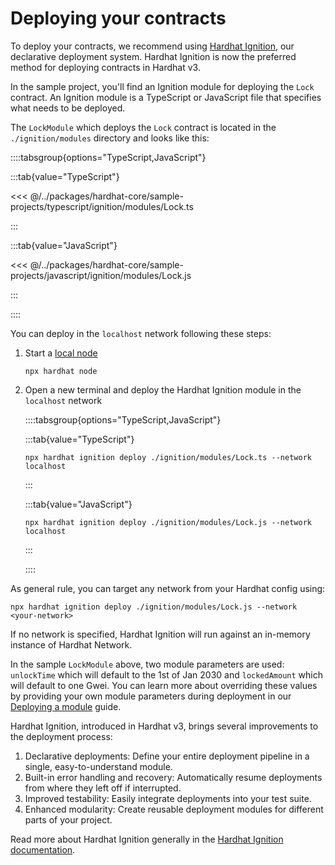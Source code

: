 # Deploying your contracts

To deploy your contracts, we recommend using [Hardhat Ignition](/ignition), our declarative deployment system. Hardhat Ignition is now the preferred method for deploying contracts in Hardhat v3.

In the sample project, you'll find an Ignition module for deploying the `Lock` contract. An Ignition module is a TypeScript or JavaScript file that specifies what needs to be deployed.

The `LockModule` which deploys the `Lock` contract is located in the `./ignition/modules` directory and looks like this:

::::tabsgroup{options="TypeScript,JavaScript"}

:::tab{value="TypeScript"}

<<< @/../packages/hardhat-core/sample-projects/typescript/ignition/modules/Lock.ts

:::

:::tab{value="JavaScript"}

<<< @/../packages/hardhat-core/sample-projects/javascript/ignition/modules/Lock.js

:::

::::

You can deploy in the `localhost` network following these steps:

1. Start a [local node](../getting-started/index.md#connecting-a-wallet-or-dapp-to-hardhat-network)

   ```
   npx hardhat node
   ```

2. Open a new terminal and deploy the Hardhat Ignition module in the `localhost` network

   ::::tabsgroup{options="TypeScript,JavaScript"}

   :::tab{value="TypeScript"}

   ```
   npx hardhat ignition deploy ./ignition/modules/Lock.ts --network localhost
   ```

   :::

   :::tab{value="JavaScript"}

   ```
   npx hardhat ignition deploy ./ignition/modules/Lock.js --network localhost
   ```

   :::

   ::::

As general rule, you can target any network from your Hardhat config using:

```
npx hardhat ignition deploy ./ignition/modules/Lock.js --network <your-network>
```

If no network is specified, Hardhat Ignition will run against an in-memory instance of Hardhat Network.

In the sample `LockModule` above, two module parameters are used: `unlockTime` which will default to the 1st of Jan 2030 and `lockedAmount` which will default to one Gwei. You can learn more about overriding these values by providing your own module parameters during deployment in our [Deploying a module](/ignition/docs/guides/deploy#defining-parameters-during-deployment) guide.

Hardhat Ignition, introduced in Hardhat v3, brings several improvements to the deployment process:

1. Declarative deployments: Define your entire deployment pipeline in a single, easy-to-understand module.
2. Built-in error handling and recovery: Automatically resume deployments from where they left off if interrupted.
3. Improved testability: Easily integrate deployments into your test suite.
4. Enhanced modularity: Create reusable deployment modules for different parts of your project.

Read more about Hardhat Ignition generally in the [Hardhat Ignition documentation](/ignition).
